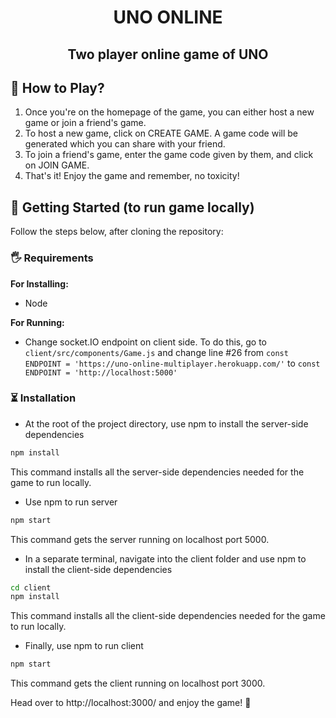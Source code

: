 <h1 align="center">UNO ONLINE</h1>
<h2 align="center">Two player online game of UNO</h2>

## 🧐 How to Play?

1. Once you're on the homepage of the game, you can either host a new game or join a friend's game.
2. To host a new game, click on CREATE GAME. A game code will be generated which you can share with your friend.
3. To join a friend's game, enter the game code given by them, and click on JOIN GAME.
4. That's it! Enjoy the game and remember, no toxicity!


## 🏁 Getting Started (to run game locally)

Follow the steps below, after cloning the repository:

### 🖐 Requirements

**For Installing:**

- Node

**For Running:**

- Change socket.IO endpoint on client side. To do this, go to `client/src/components/Game.js` and change line #26 from `const ENDPOINT = 'https://uno-online-multiplayer.herokuapp.com/'` to `const ENDPOINT = 'http://localhost:5000'`

### ⏳ Installation

- At the root of the project directory, use npm to install the server-side dependencies

```bash
npm install
```

This command installs all the server-side dependencies needed for the game to run locally.

- Use npm to run server

```bash
npm start
```

This command gets the server running on localhost port 5000.

- In a separate terminal, navigate into the client folder and use npm to install the client-side dependencies

```bash
cd client
npm install
```

This command installs all the client-side dependencies needed for the game to run locally.

- Finally, use npm to run client

```bash
npm start
```

This command gets the client running on localhost port 3000.

Head over to http://localhost:3000/ and enjoy the game! 🎉
